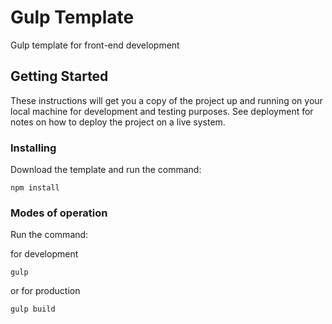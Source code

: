 # Gulp Template
Gulp template for front-end development

## Getting Started
These instructions will get you a copy of the project up and running on your local machine for development and testing purposes. See deployment for notes on how to deploy the project on a live system.

### Installing
Download the template and run the command:
```
npm install
```

### Modes of operation
Run the command:

for development
```
gulp
```

or for production
```
gulp build
```

